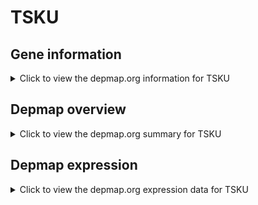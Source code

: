 <h1>TSKU</h1>

<h2>Gene information</h2>
<details>
  <summary>Click to view the depmap.org information for TSKU</summary>
  <iframe src="https://depmap.org/portal/gene/TSKU?tab=about" style="border:none;width:100%;height:800px"></iframe>
</details>

<h2>Depmap overview</h2>
<details>
  <summary>Click to view the depmap.org summary for TSKU</summary>
  <iframe src="https://depmap.org/portal/gene/TSKU?tab=overview" style="border:none;width:100%;height:800px"></iframe>
</details>

<h2>Depmap expression</h2>
<details>
  <summary>Click to view the depmap.org expression data for TSKU</summary>
  <iframe src="https://depmap.org/portal/gene/TSKU?tab=characterization" style="border:none;width:100%;height:800px"></iframe>
</details>


<!--
<h2>Reactome Pathway diagram</h2>
<details>
  <summary>Click to view Reactome pathway for TSKU</summary>
  PNAME
</details>
-->



